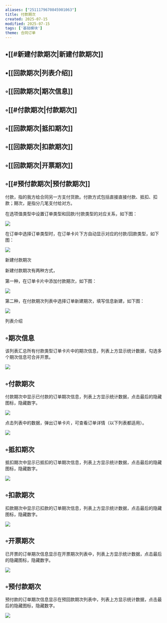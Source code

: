 ```yaml
---
aliases: ["2511179670845901063"]
title: 付款期次
created: 2025-07-15
modified: 2025-07-15
tags: ['基础模块']
theme: 合同订单
---
```


## •[[#新建付款期次|新建付款期次]]

## •[[回款期次|列表介绍]]

## ◦[[回款期次|期次信息]]

## ◦[[#付款期次|付款期次]]

## ◦[[回款期次|抵扣期次]]

## ◦[[回款期次|扣款期次]]

## ◦[[回款期次|开票期次]]

## ◦[[#预付款期次|预付款期次]]

付款，指的我方给合同另一方支付货款。付款方式包括直接直接付款、抵扣、扣款；期次，是指分几笔支付给对方。

在选项值类型中设置订单类型和回款/付款类型的对应关系，如下图：

![](a0a59035e24528295774eb0e8bd57460.jpg)

在订单中选择订单类型时，在订单卡片下方自动显示对应的付款/回款类型，如下图：

![](34b7feffa182d3b092af8cefdadb21c9.jpg)

新建付款期次

新建付款期次有两种方式，

第一种，在订单卡片中添加付款期次，如下图：

![](dcbb1d32db7f9d51e1e74521a3938d7b.jpg)

第二种，在付款期次列表中选择订单新建期次，填写信息新建，如下图：

![](44f36df5bce4bab0b67269c21944a5d4.jpg)

列表介绍

## ◦期次信息

该列表汇总所有付款类型订单卡片中的期次信息，列表上方显示统计数据，勾选多个期次信息可合并开票。

![](c4430bd8517ae73347a25dacccdc4683.jpg)

## ◦付款期次

付款期次中显示已付款的订单期次信息，列表上方显示统计数据，点击最后的隐藏图标，隐藏数字。

![](4a9c52feddf75484770701349a491eb9.jpg)

点击列表中的数据，弹出订单卡片，可查看订单详情（以下列表都适用）。

![](afab0f24173693d1ff51fffffb0fc412.jpg)

## ◦抵扣期次

抵扣期次中显示已抵扣的订单期次信息，列表上方显示统计数据，点击最后的隐藏图标，隐藏数字。

![](751d62a4821d180ea9d4486d22699746.jpg)

## ◦扣款期次

扣款期次中显示已扣款的订单期次信息，列表上方显示统计数据，点击最后的隐藏图标，隐藏数字。

![](eaed7883338fd73681a93e5f8c03d2d2.jpg)

## ◦开票期次

已开票的订单期次信息显示在开票期次列表中，列表上方显示统计数据，点击最后的隐藏图标，隐藏数字。

![](a1417c24e723c0d7a92034c84292a9a5.jpg)

## ◦预付款期次

预付款的订单期次信息显示在预回款期次列表中，列表上方显示统计数据，点击最后的隐藏图标，隐藏数字。

![](8e0a04c1fe9b049c4bd38ad7692d476e.jpg)